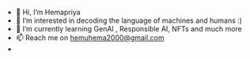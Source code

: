 - 👋 Hi, I’m Hemapriya
- 👀 I’m interested in decoding the language of machines and humans :)
- 🌱 I’m currently learning GenAI , Responsible AI,  NFTs and much more
- 📫 Reach me on hemuhema2000@gmail.com
- 

<!---
priyaahema/priyaahema is a ✨ special ✨ repository because its `README.md` (this file) appears on your GitHub profile.
You can click the Preview link to take a look at your changes.
--->
